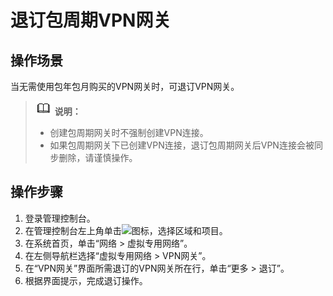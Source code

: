 # 退订包周期VPN网关<a name="vpn_04_0503"></a>

## 操作场景<a name="section13176183482415"></a>

当无需使用包年包月购买的VPN网关时，可退订VPN网关。

>![](public_sys-resources/icon-note.gif) **说明：** 
>-   创建包周期网关时不强制创建VPN连接。
>-   如果包周期网关下已创建VPN连接，退订包周期网关后VPN连接会被同步删除，请谨慎操作。

## 操作步骤<a name="section35089332475"></a>

1.  登录管理控制台。
2.  在管理控制台左上角单击![](figures/d00356819-云计算开发部-公有云_IaaS-image-f1cac6ef-c4f7-462b-a7f1-85e988937e64-2.png)图标，选择区域和项目。
3.  在系统首页，单击“网络 \> 虚拟专用网络”。
4.  在左侧导航栏选择“虚拟专用网络 \> VPN网关”。
5.  在“VPN网关”界面所需退订的VPN网关所在行，单击“更多 \> 退订”。
6.  根据界面提示，完成退订操作。

